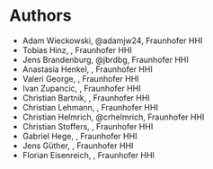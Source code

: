 # Authors

* Adam Wieckowski, @adamjw24, Fraunhofer HHI
* Tobias Hinz, , Fraunhofer HHI
* Jens Brandenburg, @jbrdbg, Fraunhofer HHI
* Anastasia Henkel, , Fraunhofer HHI
* Valeri George, , Fraunhofer HHI
* Ivan Zupancic, , Fraunhofer HHI
* Christian Bartnik, , Fraunhofer HHI
* Christian Lehmann, , Fraunhofer HHI
* Christian Helmrich, @crhelmrich, Fraunhofer HHI
* Christian Stoffers, , Fraunhofer HHI
* Gabriel Hege, , Fraunhofer HHI
* Jens Güther, , Fraunhofer HHI
* Florian Eisenreich, , Fraunhofer HHI
